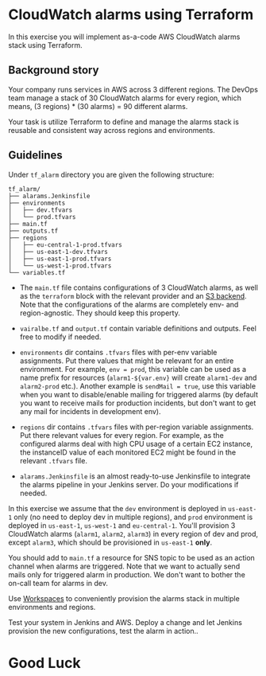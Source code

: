 # CloudWatch alarms using Terraform

In this exercise you will implement as-a-code AWS CloudWatch alarms stack using Terraform.

## Background story

Your company runs services in AWS across 3 different regions.
The DevOps team manage a stack of 30 CloudWatch alarms for every region, which means, (3 regions) * (30 alarms) = 90 different alarms. 

Your task is utilize Terraform to define and manage the alarms stack is reusable and consistent way across regions and environments. 

## Guidelines

Under `tf_alarm` directory you are given the following structure:

```text
tf_alarm/
├── alarams.Jenkinsfile
├── environments
│   ├── dev.tfvars
│   └── prod.tfvars
├── main.tf
├── outputs.tf
├── regions
│   ├── eu-central-1-prod.tfvars
│   ├── us-east-1-dev.tfvars
│   ├── us-east-1-prod.tfvars
│   └── us-west-1-prod.tfvars
└── variables.tf
```

- The `main.tf` file contains configurations of 3 CloudWatch alarms, as well as the `terraform` block with the relevant provider and an [S3 backend](https://developer.hashicorp.com/terraform/language/settings/backends/s3).  
  Note that the configurations of the alarms are completely env- and region-agnostic. They should keep this property. 

- `vairalbe.tf` and `output.tf` contain variable definitions and outputs. Feel free to modify if needed. 
- `environments` dir contains `.tfvars` files with per-env variable assignments. Put there values that might be relevant for an entire environment. For example, `env = prod`, this variable can be used as a name prefix for resources (`alarm1-${var.env}` will create `alarm1-dev` and `alarm2-prod` etc.). Another example is `sendMail = true`, use this variable when you want to disable/enable mailing for triggered alarms (by default you want to receive mails for production incidents, but don't want to get any mail for incidents in development env).  
- `regions` dir contains `.tfvars` files with per-region variable assignments. Put there relevant values for every region. For example, as the configured alarms deal with high CPU usage of a certain EC2 instance, the instanceID value of each monitored EC2 might be found in the relevant `.tfvars` file.  
- `alarams.Jenkinsfile` is an almost ready-to-use Jenkinsfile to integrate the alarms pipeline in your Jenkins server. Do your modifications if needed.

In this exercise we assume that the `dev` environment is deployed in `us-east-1` only (no need to deploy dev in multiple regions), and `prod` environment is deployed in `us-east-1`, `us-west-1` and `eu-central-1`.
You'll provision 3 CloudWatch alarms (`alarm1`, `alarm2`, `alarm3`) in every region of dev and prod, except `alarm3`, which should be provisioned in `us-east-1` **only**.

You should add to `main.tf` a resource for SNS topic to be used as an action channel when alarms are triggered. Note that we want to actually send mails only for triggered alarm in production. We don't want to bother the on-call team for alarms in dev. 
 
Use [Workspaces](https://developer.hashicorp.com/terraform/language/state/workspaces) to conveniently provision the alarms stack in multiple environments and regions.

Test your system in Jenkins and AWS. Deploy a change and let Jenkins provision the new configurations, test the alarm in action..


# Good Luck
